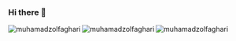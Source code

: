 ### Hi there 👋

<!--
**muhamadzolfaghari/muhamadzolfaghari** is a ✨ _special_ ✨ repository because its `README.md` (this file) appears on your GitHub profile.

Here are some ideas to get you started:

- 🔭 I’m currently working on ...
- 🌱 I’m currently learning ...
- 👯 I’m looking to collaborate on ...
- 🤔 I’m looking for help with ...
- 💬 Ask me about ...
- 📫 How to reach me: ...
- 😄 Pronouns: ...
- ⚡ Fun fact: ...
-->
<img src="https://komarev.com/ghpvc/?username=muhamadzolfaghari" alt="muhamadzolfaghari"/>

 <img align="left" src="https://github-readme-stats.vercel.app/api?username=muhamadzolfaghari" alt="muhamadzolfaghari" />

 <img align="left" src="https://github-readme-stats.vercel.app/api/top-langs/?username=muhamadzolfaghari" alt="muhamadzolfaghari" />
